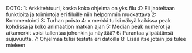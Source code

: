 DOTO: 
1: Arkkitehtuuri, koska koko ohjelma on yks filu :D Eli jaoteltaan funktioita ja toimintoja eri filuille niin helpommin muokattava
2: Kommentointi
3: Turhan poisto
4: x merkki tulisi näkyä kaikissa peak kohdissa ja koko animaation matkan ajan
5: Median peak numerot ja aikamerkit voisi tallentaa johonkin ja näyttää?
6: Parantaa ylipäätänsä sujuvuutta.
7: Ohjelmaa tulisi testata eri datoilla
8: Lisää itse jotain jos tulee mieleen
